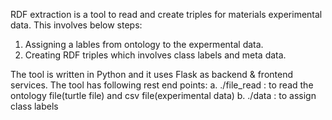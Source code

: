 RDF extraction is a tool to read and create triples for materials experimental data.
This involves below steps:
1. Assigning a lables from ontology to the expermental data.
2. Creating RDF triples which involves class labels and meta data.

The tool is written in Python and it uses Flask as backend & frontend services.
The tool has following rest end points:
a. ./file_read : to read the  ontology file(turtle file) and csv file(experimental data)
b. ./data : to assign class labels 
